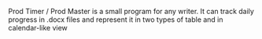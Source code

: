 Prod Timer / Prod Master is a small program for any writer. It can track daily progress in .docx files and represent it in two types of table and in calendar-like view
